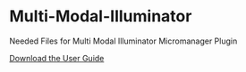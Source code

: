 # Multi-Modal-Illuminator
Needed Files for Multi Modal Illuminator Micromanager Plugin

[Download the User Guide](./multi-modal-led-illuminator-user-guide.pdf)
